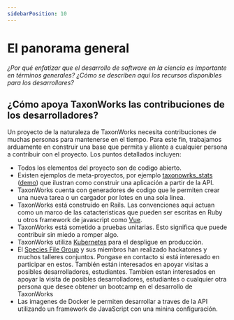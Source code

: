 ```yaml
---
sidebarPosition: 10
---
```


# El panorama general

_¿Por qué enfatizar que el desarrollo de software en la ciencia es importante en términos generales? ¿Cómo se describen aquí los recursos disponibles para los desarrollares?_

## ¿Cómo apoya TaxonWorks las contribuciones de los desarrolladores?

Un proyecto de la naturaleza de TaxonWorks necesita contribuciones de muchas personas para mantenerse en el tiempo. Para este fin, trabajamos arduamente en construir una base que permita y aliente a cualquier persona a contribuir con el proyecto. Los puntos detallados incluyen:

- Todos los elementos del proyecto son de codigo abierto.
- Existen ejemplos de meta-proyectos, por ejemplo [taxonowrks_stats](https://github.com/SpeciesFileGroup/taxonworks_stats) ([demo](https://stats.taxonworks.org)) que ilustran como construir una aplicación a partir de la API.
- TaxonWorks cuenta con generadores de codigo que le permiten crear una nueva tarea o un cargador por lotes en una sola linea.
- TaxonWorks está construido en Rails. Las convenciones aqui actuan como un marco de las catacteristicas que pueden ser escritas en Ruby u otros framework de javascript como [Vue](https://vuejs.org/).
- TaxonWorks está sometido a pruebas unitarias. Esto significa que puede contribuir sin miedo a romper algo.
- TaxonWorks utiliza [Kubernetes](https://kubernetes.io/) para el despligue en producción.
- El [Species File Group](https://speciesfilegroup.org) y sus miembros han realizado hackatones y muchos talleres conjuntos. Pongase en contacto si está interesado en participar en estos. También están interesados en apoyar visitas a posibles desarrolladores, estudiantes. Tambien estan interesados en apoyar la visita de posibles desarrolladores, estudiantes o cualquier otra persona que desee obtener un bootcamp en el desarrollo de TaxonWorks
- Las imagenes de Docker le permiten desarrollar a traves de la API utilizando un framework de JavaScript con una minina configuración.
